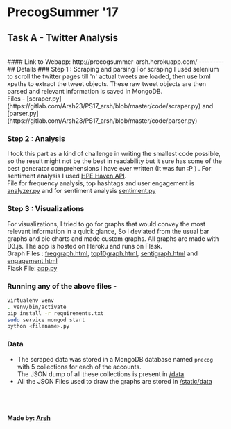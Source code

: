 # PrecogSummer '17
## Task A - Twitter Analysis
<br>
#### Link to Webapp: http://precogsummer-arsh.herokuapp.com/
---------
## Details
### Step 1 : Scraping and parsing
For scraping I used selenium to scroll the twitter pages till 'n' actual tweets are loaded, then use lxml xpaths to extract the tweet objects. These raw tweet objects are then parsed and 
relevant information is saved in MongoDB. 
<br>Files - [scraper.py](https://gitlab.com/Arsh23/PS17_arsh/blob/master/code/scraper.py) and [parser.py](https://gitlab.com/Arsh23/PS17_arsh/blob/master/code/parser.py)

### Step 2 : Analysis
I took this part as a kind of challenge in writing the smallest code possible, so the result might not be the best in readability but it sure has some of the best generator comprehensions 
I have ever written (It was fun :P ) . For sentiment analysis I used [HPE Haven API](https://dev.havenondemand.com/apis/analyzesentiment#overview).
<br>
File for frequency analysis, top hashtags and user engagement is [analyzer.py](https://gitlab.com/Arsh23/PS17_arsh/blob/master/code/analyzer.py) and for sentiment analysis [sentiment.py](https://gitlab.com/Arsh23/PS17_arsh/blob/master/code/sentiment.py)


### Step 3 : Visualizations
For visualizations, I tried to go for graphs that would convey the most relevant information in a quick glance, So I deviated from the usual bar graphs and pie charts and made custom graphs.
All graphs are made with D3.js. The app is hosted on Heroku and runs on Flask.
<br>
Graph Files : [freqgraph.html](https://gitlab.com/Arsh23/PS17_arsh/blob/master/templates/freqgraph.html), 
[top10graph.html](https://gitlab.com/Arsh23/PS17_arsh/blob/master/templates/top10graph.html), 
[sentigraph.html](https://gitlab.com/Arsh23/PS17_arsh/blob/master/templates/sentigraph.html) and 
[engagement.html](https://gitlab.com/Arsh23/PS17_arsh/blob/master/templates/engagement.html)
<br>
Flask File: [app.py](https://gitlab.com/Arsh23/PS17_arsh/blob/master/app.py)

### Running any of the above files -
```sh
virtualenv venv
. venv/bin/activate
pip install -r requirements.txt
sudo service mongod start
python <filename>.py
```

### Data
* The scraped data was stored in a MongoDB database named `precog` with 5 collections for each of the accounts.
        <br>
        The JSON dump of all these collections is present in [/data](https://gitlab.com/Arsh23/PS17_arsh/tree/master/data)
* All the JSON Files used to draw the graphs are stored in [/static/data](https://gitlab.com/Arsh23/PS17_arsh/tree/master/static/data)

<br><br>
#### Made by: [Arsh](http://github.com/arsh23)